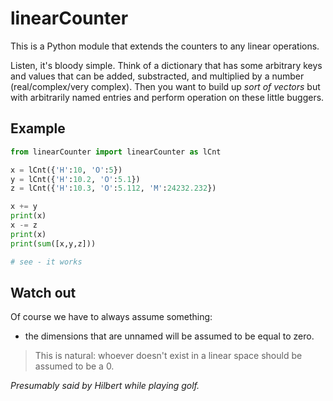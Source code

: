 # linearCounter

This is a Python module that extends the counters to any linear operations.

Listen, it's bloody simple. Think of a dictionary that has some arbitrary keys and values that can be added, substracted, and multiplied by a number (real/complex/very complex). Then you want to build up *sort of vectors* but with arbitrarily named entries and perform operation on these little buggers.

Example
-------

```Python
from linearCounter import linearCounter as lCnt

x = lCnt({'H':10, 'O':5})
y = lCnt({'H':10.2, 'O':5.1})
z = lCnt({'H':10.3, 'O':5.112, 'M':24232.232})

x += y
print(x)
x -= z
print(x)
print(sum([x,y,z]))

# see - it works
```

Watch out
---------

Of course we have to always assume something:
* the dimensions that are unnamed will be assumed to be equal to zero.
> This is natural: whoever doesn't exist in a linear space should be assumed to be a 0.

*Presumably said by Hilbert while playing golf.*
